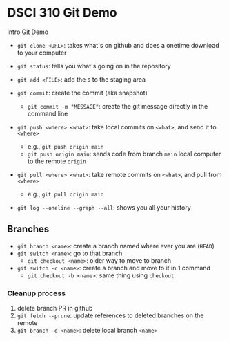 # DSCI 310 Git Demo

Intro Git Demo

- `git clone <URL>`: takes what's on github and does a onetime download to your computer
- `git status`: tells you what's going on in the repository
- `git add <FILE>`: add the <FILE>s to the staging area
- `git commit`: create the commit (aka snapshot)
  - `git commit -m "MESSAGE"`: create the git message directly in the command line

- `git push <where> <what>`: take local commits on `<what>`, and send it to `<where>`
  - e.g., `git push origin main`
  - `git push origin main`: sends code from branch `main` local computer to the remote `origin`
- `git pull <where> <what>`: take remote commits on `<what>`, and pull from `<where>`
  - e.g., `git pull origin main`

- `git log --oneline --graph --all`: shows you all your history

## Branches

- `git branch <name>`: create a branch named <branch> where ever you are (`HEAD`)
- `git switch <name>`: go to that branch
  - `git checkout <name>`: older way to move to branch
- `git switch -c <name>`: create a branch and move to it in 1 command
  - `git checkout -b <name>`: same thing using `checkout`

### Cleanup process

1. delete branch PR in github
2. `git fetch --prune`: update references to deleted branches on the remote
3. `git branch -d <name>`: delete local branch `<name>`
